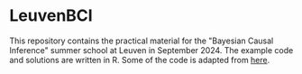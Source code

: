 # LeuvenBCI

This repository contains the practical material for the "Bayesian Causal Inference" summer school at Leuven in September 2024. The example code and solutions are written in R. Some of the code is adapted from [here](github.com/xuyiqing/lalonde).
